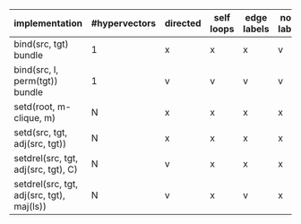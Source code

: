 

| implementation                            | #hypervectors | directed | self loops | edge labels | node labels |
|-------------------------------------------|---------------|----------|------------|-------------|-------------|
| bind(src, tgt) bundle                     | 1             | x        | x          | x           | v           |
| bind(src, l, perm(tgt)) bundle            | 1             | v        | v          | v           | v           |
| setd(root, m-clique, m)                   | N             | x        | x          | x           | x           |
| setd(src, tgt, adj(src, tgt))             | N             | x        | x          | x           | x           |
| setdrel(src, tgt, adj(src, tgt), C)       | N             | v        | x          | x           | x           |
| setdrel(src, tgt, adj(src, tgt), maj(ls)) | N             | v        | x          | v           | x           |
 